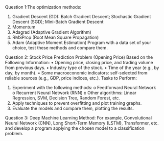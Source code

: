 Question 1:The optimization methods:
1)	Gradient Descent (GD): Batch Gradient Descent; Stochastic Gradient Descent (SGD); Mini-Batch Gradient Descent
2)	Momentum
3)	Adagrad (Adaptive Gradient Algorithm)
4)	RMSProp (Root Mean Square Propagation)
5)	Adam (Adaptive Moment Estimation)
Program with a data set of your choice, test these methods and compare them.

Question 2: Stock Price Prediction Problem (Opening Price) Based on the Following Information:
•	Opening price, closing price, and trading volume from previous days.
•	Industry type of the stock.
•	Time of the year (e.g., by day, by month).
•	Some macroeconomic indicators: self-selected from reliable sources (e.g., GDP, price indices, etc.).
Tasks to Perform:
1.	Experiment with the following methods:
  o	Feedforward Neural Network
  o	Recurrent Neural Network (RNN)
  o	Other algorithms: Linear Regression, SVM, Decision Tree, Random Forest, etc.
2.	Apply techniques to prevent overfitting and plot training graphs.
3.	Evaluate the models and compare them, plotting the results.

Question 3: Deep Machine Learning Method:
For example, Convolutional Neural Network (CNN), Long Short-Term Memory (LSTM), Transformer, etc. 
and develop a program applying the chosen model to a classification problem.




